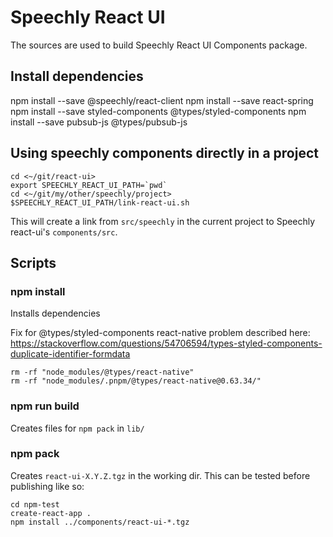 # Speechly React UI

The sources are used to build Speechly React UI Components package.

## Install dependencies
npm install --save @speechly/react-client
npm install --save react-spring
npm install --save styled-components @types/styled-components
npm install --save pubsub-js @types/pubsub-js

## Using speechly components directly in a project

```
cd <~/git/react-ui>
export SPEECHLY_REACT_UI_PATH=`pwd`
cd <~/git/my/other/speechly/project>
$SPEECHLY_REACT_UI_PATH/link-react-ui.sh
```

This will create a link from `src/speechly` in the current project to Speechly react-ui's `components/src`.

## Scripts

### npm install

Installs dependencies

Fix for @types/styled-components react-native problem
described here: https://stackoverflow.com/questions/54706594/types-styled-components-duplicate-identifier-formdata

```
rm -rf "node_modules/@types/react-native"
rm -rf "node_modules/.pnpm/@types/react-native@0.63.34/"
```

### npm run build

Creates files for `npm pack` in `lib/`

### npm pack

Creates `react-ui-X.Y.Z.tgz` in the working dir. This can be tested before publishing like so:

```
cd npm-test
create-react-app .
npm install ../components/react-ui-*.tgz
```

